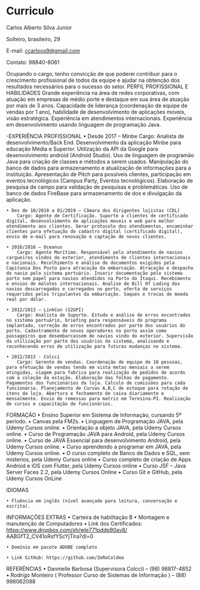 # Curriculo

Carlos Alberto Silva Junior


Solteiro, brasileiro, 29		

E-mail: ccarloos9@gmail.com		

Contato: 98840-8061

Ocupando o cargo, tenho convicção de que poderei contribuir para o crescimento profissional de todos da equipe e ajudar na obtenção dos resultados necessários para o sucesso do setor.
  PERFIL PROFISSIONAL E HABILIDADES
Grande experiência na área de redes corporativas, com atuação em empresas de médio porte e destaque em sua área de atuação por mais de 3 anos. Capacidade de liderança (coordenação de equipe de vendas por 1 ano), habilidade de desenvolvimento de aplicações moveis, visão estratégica. Experiência em atendimentos internacionais. Experiência em desenvolvimento usando linguagem de programação Java.

 -EXPERIÊNCIA PROFISSIONAL
    • Desde 2017 – Minbe 
        Cargo: Analista de desenvolvimento/Back End. Desenvolvimento da aplicação Minbe para educação Média e Superior. Utilização da API da Google para desenvolvimento android (Android Studio). Uso de linguagem de programão Java para criação de classes e métodos a serem usados. Manipulação do banco de dados para armazenamento e atualização de informações para a instituição. Apresentação de Pitch para possíveis clientes, participação em eventos tecnológicos (Campus Party, Eventos tecnológicos). Elaboração de pesquisa de campo para validação de pesquisas e problemáticas. Uso de banco de dados FireBase para armazenamento de dos e divulgação da aplicação. 
        
    • Des de 10/2018 a 01/2019 – Câmara dos dirigentes lojistas (CDL) 
        Cargo: Agente de Certificação. Suporte a clientes de certificado digital, desenvolvimento de aplicações moveis e web para melhor atendimento aos clientes. Gerar protocolo dos atendimentos, encaminhar clientes para efetuação do cadastro digital (certificado digital), envio de e-mail para renovação e captação de novos clientes.

    • 2016/2016 – Oceanus 
        Cargo: Agente Marítimo. Responsável pelo atendimento de navios cargueiros vindos do exterior, atendimento de clientes internacionais e nacionais. Recolhimento e análise de documentos exigidos pela Capitania Dos Posto para atracação da embarcação. Atracação e despacho do navio pelo sistema portuário. Inserir documentação pelo sistema porto sem papel para navios atendidos na Porto do Itaqui. Recebimento e envios de malotes internacionais. Analise de Bill Of Lading dos navios descarregados e carregados no porto, oferta de serviços requeridos pelos tripulantes da embarcação. Saques e trocas de moeda real por dólar. 
    
    • 2012/2013 – LinkCon (S2GPI) 
        Cargo: Analista de Suporte. Estudo e análise de erros encontrados no sistema portuário, briefing para responsáveis do programa implantado, correção de erros encontrados por parte dos usuários do porto. Cadastramento de novos operadores no porto assim como passageiros que desembarcassem de navios vindo do exterior. Supervisão da utilização por parte dos usuários do sistema, analisando e reconhecendo erros de utilização para futuras mudanças no sistema.
    
    • 2012/2013 - Colcci 
        Cargo: Gerente de vendas. Coordenação de equipe de 10 pessoas, para efetuação de vendas tendo em vista metas mensais a serem atingidas, viagem para fabrica para realização de pedidos de acordo com a coleção da estação. Elaboração das folhas de pagamento. Pagamentos dos funcionários da loja. Calculo de comissões para cada funcionário. Planejamento de Curvas A,B,C de estoque para rotação de itens da loja. Abertura e fechamento de caixa diariamente e mensalmente. Envio de remessas para matriz em Teresina-PI. Realização de cursos e capacitação de funcionários.


 FORMAÇÃO 
    • Ensino Superior em Sistema de Informação, cursando 5º período.
    • Canvas pela FM2s.
    • Linguagem de Programação JAVA, pela Udemy Cursos online.
    • Orientação a objeto JAVA, pela Udemy Cursos online.
    • Curso de Programação JAVA para Android, pela Udemy Cursos online.
    • Curso de JAVA Essencial para desenvolvimento Android, pela Udemy Cursos online.
    • Curso aprendendo a programar em JAVA, pela Udemy Cursos online.
    • O curso completo de Banco de Dados e SQL, sem misterios, pela Udemy Cursos online
    • Curso completo de criação de Apps Android e iOS com Flutter, pela Udemy Cursos online
    • Curso JSF – Java Server Faces 2.2, pela Udemy Cursos Online
    • Curso Git e GitHub, pela Udemy Cursos OnLine
    
  IDIOMAS
  
    • Fluência em inglês (nível avançado para leitura, conversação e escrita). 
    
  INFORMAÇÕES EXTRAS
    • Carteira de habilitação B
    • Montagem e manutenção de Computadores
    • Link dos Certificados: https://www.dropbox.com/sh/wle771pddp90av8/ AABGfT2_CV41oRsfYScYjTIra?dl=0

    • Domínio em pacote ADOBE completo

    • Link GitHub: https://github.com/ZeRoColdma	

  REFERÊNCIAS
    • Dannielle Barbosa (Supervisora Colcci) – (98) 98817-4852 
    • Rodrigo Monteiro ( Professor Curso de Sistemas de Informação ) – (88) 998062088
